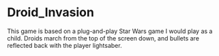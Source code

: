 # Droid_Invasion
This game is based on a plug-and-play Star Wars game I would play as a child. Droids march from the top of the screen down, and bullets are reflected back with the player lightsaber.
